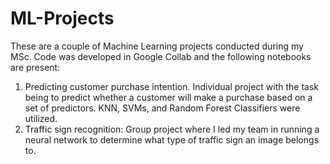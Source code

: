 # ML-Projects
These are a couple of Machine Learning projects conducted during my MSc.
Code was developed in Google Collab and the following notebooks are present:
1) Predicting customer purchase intention. Individual project with the task being to predict whether a customer will make a purchase based on a set of predictors. KNN, SVMs, and Random Forest Classifiers were utilized.
2) Traffic sign recognition: Group project where I led my team in running a neural network to determine what type of traffic sign an image belongs to.
